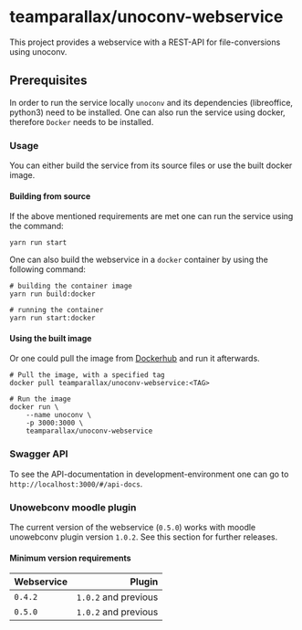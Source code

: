 # teamparallax/unoconv-webservice

This project provides a webservice with a REST-API for file-conversions using unoconv.

## Prerequisites

In order to run the service locally `unoconv` and its dependencies (libreoffice, python3) need to be installed.
One can also run the service using docker, therefore `Docker` needs to be installed.

### Usage

You can either build the service from its source files or use the built docker image. 

#### Building from source

If the above mentioned requirements are met one can run the service using the command:

```console
yarn run start
```

One can also build the webservice in a `docker` container by using the following command:

```console
# building the container image
yarn run build:docker

# running the container
yarn run start:docker
```

#### Using the built image

Or one could pull the image from [Dockerhub](https://hub.docker.com/repository/docker/teamparallax/unoconv-webservice) and run it afterwards.

```console
# Pull the image, with a specified tag
docker pull teamparallax/unoconv-webservice:<TAG>

# Run the image
docker run \
    --name unoconv \
    -p 3000:3000 \
    teamparallax/unoconv-webservice
```

### Swagger API

To see the API-documentation in development-environment one can go to `http://localhost:3000/#/api-docs`.

### Unowebconv moodle plugin

The current version of the webservice (`0.5.0`) works with moodle unowebconv plugin version `1.0.2`.
See this section for further releases.

#### Minimum version requirements

| Webservice | Plugin |
| --- | ---: |
| `0.4.2` | `1.0.2` and previous |
| `0.5.0` | `1.0.2` and previous |


